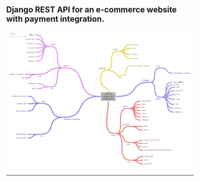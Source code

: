 ## Django REST API for an e-commerce website with payment integration.

<img src="appd.png" alt="drawing"/>

---
